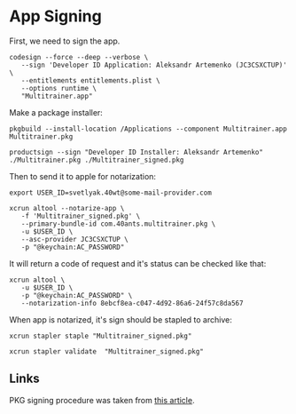 App Signing
===========

First, we need to sign the app.

```
codesign --force --deep --verbose \
   --sign 'Developer ID Application: Aleksandr Artemenko (JC3CSXCTUP)' \
   --entitlements entitlements.plist \
   --options runtime \
   "Multitrainer.app"
```

Make a package installer:

```
pkgbuild --install-location /Applications --component Multitrainer.app Multitrainer.pkg

productsign --sign "Developer ID Installer: Aleksandr Artemenko" ./Multitrainer.pkg ./Multitrainer_signed.pkg
```

Then to send it to apple for notarization:

```
export USER_ID=svetlyak.40wt@some-mail-provider.com

xcrun altool --notarize-app \
   -f 'Multitrainer_signed.pkg' \
   --primary-bundle-id com.40ants.multitrainer.pkg \
   -u $USER_ID \
   --asc-provider JC3CSXCTUP \
   -p "@keychain:AC_PASSWORD"
```

It will return a code of request and it's status can be checked like that:

```
xcrun altool \
   -u $USER_ID \
   -p "@keychain:AC_PASSWORD" \
   --notarization-info 8ebcf8ea-c047-4d92-86a6-24f57c8da567
```

When app is notarized, it's sign should be stapled to archive:

```
xcrun stapler staple "Multitrainer_signed.pkg"

xcrun stapler validate  "Multitrainer_signed.pkg"
```

Links
-----

PKG signing procedure was taken from [this article](https://www.davidebarranca.com/2019/04/notarizing-installers-for-macos-catalina/).
